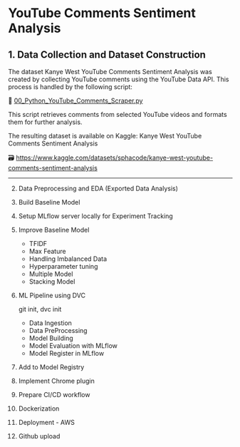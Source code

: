 # YouTube Comments Sentiment Analysis

 ## 1. Data Collection and Dataset Construction

The dataset Kanye West YouTube Comments Sentiment Analysis was created by collecting YouTube comments using the YouTube Data API. This process is handled by the following script:

📄 [00_Python_YouTube_Comments_Scraper.py](https://github.com/spha-code/YouTube-Comments-Sentiment-Analysis-MLOps/blob/main/00_YouTube_Comments_Scraper.py)

This script retrieves comments from selected YouTube videos and formats them for further analysis.

The resulting dataset is available on Kaggle:
Kanye West YouTube Comments Sentiment Analysis

🗃️ https://www.kaggle.com/datasets/sphacode/kanye-west-youtube-comments-sentiment-analysis

-----

 2. Data Preprocessing and EDA (Exported Data Analysis)
 
 3. Build Baseline Model
 
 4. Setup MLflow server locally for Experiment Tracking
 
 5. Improve Baseline Model
     - TFIDF
     - Max Feature
     - Handling Imbalanced Data
     - Hyperparameter tuning
     - Multiple Model
     - Stacking Model
       
  6. ML Pipeline using DVC

     git init, dvc init
     
     - Data Ingestion
     - Data PreProcessing
     - Model Building
     - Model Evaluation with MLflow
     - Model Register in MLflow
       
  7. Add to Model Registry
  8. Implement Chrome plugin
  9. Prepare CI/CD workflow
  10. Dockerization
  11. Deployment - AWS
  12. Github upload
